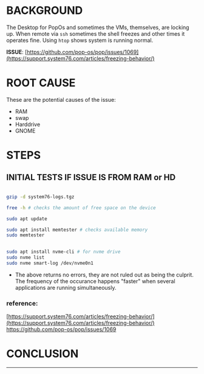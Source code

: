 # BACKGROUND
The Desktop for PopOs and sometimes the VMs, themselves, are locking up. When remote via `ssh` sometimes the shell freezes and other times it operates fine. Using `htop` shows system is running normal.   

__ISSUE__: [https://github.com/pop-os/pop/issues/1069](https://support.system76.com/articles/freezing-behavior/)

# ROOT CAUSE
These are the potential causes of the issue:
- RAM
- swap
- Harddrive
- GNOME

# STEPS

## INITIAL TESTS IF ISSUE IS FROM RAM or HD

```bash

gzip -d system76-logs.tgz

free -h # checks the amount of free space on the device

sudo apt update 

sudo apt install memtester # checks available memory
sudo memtester

 
sudo apt install nvme-cli # for nvme drive 
sudo nvme list 
sudo nvme smart-log /dev/nvme0n1
```
- The above returns no errors, they are not ruled out as being the culprit. The frequency of the occurance happens "faster" when several applications are running simultaneously. 
### reference: 
[https://support.system76.com/articles/freezing-behavior/](https://support.system76.com/articles/freezing-behavior/)
https://github.com/pop-os/pop/issues/1069

# CONCLUSION

___

<!--
draft 16Aug23
-->
